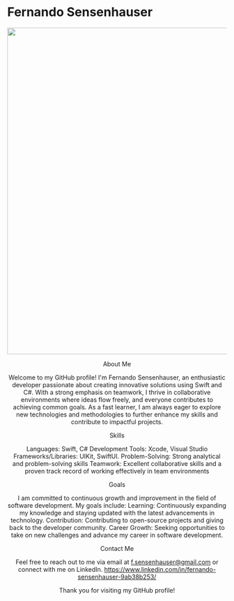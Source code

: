 # Fernando Sensenhauser

<div align="center">
    <img src="https://github.com/IlSense98/FernandoSensenhauser/assets/148085463/5a021b9b-fded-4d07-ba7d-c09d4e06591d" width="750" />



About Me

Welcome to my GitHub profile! I'm Fernando Sensenhauser, an enthusiastic developer passionate about creating innovative solutions using Swift and C#. With a strong emphasis on teamwork, I thrive in collaborative environments where ideas flow freely, and everyone contributes to achieving common goals. As a fast learner, I am always eager to explore new technologies and methodologies to further enhance my skills and contribute to impactful projects.

Skills

Languages: Swift, C#
Development Tools: Xcode, Visual Studio
Frameworks/Libraries: UIKit, SwiftUI.
Problem-Solving: Strong analytical and problem-solving skills
Teamwork: Excellent collaborative skills and a proven track record of working effectively in team environments

Goals

I am committed to continuous growth and improvement in the field of software development. My goals include:
Learning: Continuously expanding my knowledge and staying updated with the latest advancements in technology.
Contribution: Contributing to open-source projects and giving back to the developer community.
Career Growth: Seeking opportunities to take on new challenges and advance my career in software development.

Contact Me

Feel free to reach out to me via email at f.sensenhauser@gmail.com or connect with me on LinkedIn. https://www.linkedin.com/in/fernando-sensenhauser-9ab38b253/

Thank you for visiting my GitHub profile!

